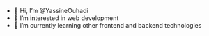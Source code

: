 - 👋 Hi, I’m @YassineOuhadi
- 👀 I’m interested in web development
- 🌱 I’m currently learning other frontend and backend technologies
<!---
YassineOuhadi/YassineOuhadi is a ✨ special ✨ repository because its `README.md` (this file) appears on your GitHub profile.
You can click the Preview link to take a look at your changes.
--->
